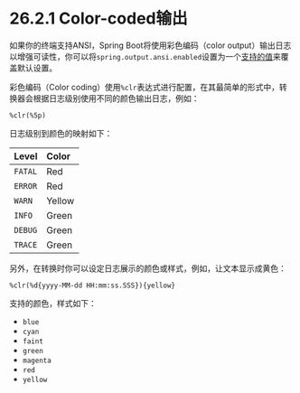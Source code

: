 # 26.2.1 Color-coded输出

如果你的终端支持ANSI，Spring Boot将使用彩色编码（color output）输出日志以增强可读性，你可以将`spring.output.ansi.enabled`设置为一个[支持的值](http://docs.spring.io/spring-boot/docs/1.4.1.RELEASE/api/org/springframework/boot/ansi/AnsiOutput.Enabled.html)来覆盖默认设置。

彩色编码（Color coding）使用`%clr`表达式进行配置，在其最简单的形式中，转换器会根据日志级别使用不同的颜色输出日志，例如：

```text
%clr(%5p)
```

日志级别到颜色的映射如下：

| Level | Color |
| :--- | :--- |
| `FATAL` | Red |
| `ERROR` | Red |
| `WARN` | Yellow |
| `INFO` | Green |
| `DEBUG` | Green |
| `TRACE` | Green |

另外，在转换时你可以设定日志展示的颜色或样式，例如，让文本显示成黄色：

```text
%clr(%d{yyyy-MM-dd HH:mm:ss.SSS}){yellow}
```

支持的颜色，样式如下：

* `blue`
* `cyan`
* `faint`
* `green`
* `magenta`
* `red`
* `yellow`

